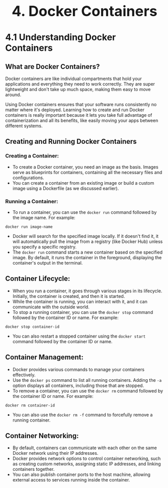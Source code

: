 <h1 style=font-size:45px align='center'> 4. Docker Containers</h1>
<h1>4.1 Understanding Docker Containers</h1>

## What are Docker Containers?
Docker containers are like individual compartments that hold your applications and everything they need to work correctly. They are super lightweight and don't take up much space, making them easy to move around. 

Using Docker containers ensures that your software runs consistently no matter where it's deployed. Learning how to create and run Docker containers is really important because it lets you take full advantage of containerization and all its benefits, like easily moving your apps between different systems.

## Creating and Running Docker Containers
### Creating a Container:
- To create a Docker container, you need an image as the basis. Images serve as blueprints for containers, containing all the necessary files and configurations.
- You can create a container from an existing image or build a custom image using a Dockerfile (as we discussed earlier).


### Running a Container:
- To run a container, you can use the `docker run` command followed by the image name. For example:
```
docker run image-name
```
- Docker will search for the specified image locally. If it doesn't find it, it will automatically pull the image from a registry (like Docker Hub) unless you specify a specific registry.
- The `docker run` command starts a new container based on the specified image. By default, it runs the container in the foreground, displaying the container's output in the terminal.


## Container Lifecycle:
- When you run a container, it goes through various stages in its lifecycle. Initially, the container is created, and then it is started.
- While the container is running, you can interact with it, and it can communicate with the outside world.
- To stop a running container, you can use the `docker stop` command followed by the container ID or name. For example:
```
docker stop container-id
```
- You can also restart a stopped container using the `docker start` command followed by the container ID or name.


## Container Management:
- Docker provides various commands to manage your containers effectively.
- Use the `docker ps` command to list all running containers. Adding the `-a` option displays all containers, including those that are stopped.
- To remove a container, you can use the `docker rm` command followed by the container ID or name. For example:
```
docker rm container-id
```
- You can also use the `docker rm -f` command to forcefully remove a running container.


## Container Networking:
- By default, containers can communicate with each other on the same Docker network using their IP addresses.
- Docker provides network options to control container networking, such as creating custom networks, assigning static IP addresses, and linking containers together.
- You can also publish container ports to the host machine, allowing external access to services running inside the container.